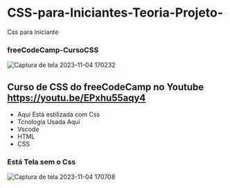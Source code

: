 # CSS-para-Iniciantes-Teoria-Projeto-
Css para Iniciante
### freeCodeCamp-CursoCSS


![Captura de tela 2023-11-04 170232](https://github.com/andersontecnicoprogramador/CSS-para-Iniciantes-Teoria-Projeto-/assets/68762932/f170c143-1180-4b5f-b11f-c20ad5ae88b3)

## Curso de CSS do freeCodeCamp no Youtube https://youtu.be/EPxhu55aqy4
- Aqui Está estilizada com Css
- Tcnologia Usada Aqui
- Vscode
- HTML
- CSS

 ### Está Tela sem o Css 
 

![Captura de tela 2023-11-04 170708](https://github.com/andersontecnicoprogramador/CSS-para-Iniciantes-Teoria-Projeto-/assets/68762932/da2cf86c-2cb0-4281-8f10-48f4f283e93c)

